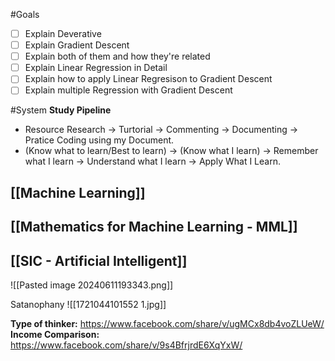  
#Goals
- [ ] Explain Deverative
- [ ] Explain Gradient Descent
- [ ] Explain both of them and how they're related
- [ ] Explain Linear Regression in Detail
- [ ] Explain how to apply Linear Regresison to Gradient Descent
- [ ] Explain multiple Regression with Gradient Descent

#System
**Study Pipeline**
+ Resource Research -> Turtorial -> Commenting -> Documenting -> Pratice Coding using my Document.  
+ (Know what to learn/Best to learn) -> (Know what I learn) -> Remember what I learn -> Understand what I learn -> Apply What I Learn.  

## [[Machine Learning]]

## [[Mathematics for Machine Learning - MML]]

## [[SIC - Artificial Intelligent]]


![[Pasted image 20240611193343.png]]

Satanophany
![[1721044101552 1.jpg]]

**Type of thinker:** https://www.facebook.com/share/v/ugMCx8db4voZLUeW/
**Income Comparison:** https://www.facebook.com/share/v/9s4BfrjrdE6XqYxW/


